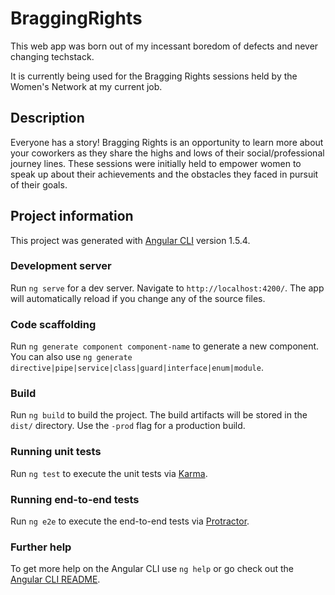 # BraggingRights

This web app was born out of my incessant boredom of defects and never changing techstack. 

It is currently being used for the Bragging Rights sessions held by the Women's Network at my current job. 

## Description
Everyone has a story! Bragging Rights is an opportunity to learn more about your coworkers as they share the highs and lows of their social/professional journey lines. These sessions were initially held to empower women to speak up about their achievements and the obstacles they faced in pursuit of their goals.

## Project information

This project was generated with [Angular CLI](https://github.com/angular/angular-cli) version 1.5.4.

### Development server

Run `ng serve` for a dev server. Navigate to `http://localhost:4200/`. The app will automatically reload if you change any of the source files.

### Code scaffolding

Run `ng generate component component-name` to generate a new component. You can also use `ng generate directive|pipe|service|class|guard|interface|enum|module`.

### Build

Run `ng build` to build the project. The build artifacts will be stored in the `dist/` directory. Use the `-prod` flag for a production build.

### Running unit tests

Run `ng test` to execute the unit tests via [Karma](https://karma-runner.github.io).

### Running end-to-end tests

Run `ng e2e` to execute the end-to-end tests via [Protractor](http://www.protractortest.org/).

### Further help

To get more help on the Angular CLI use `ng help` or go check out the [Angular CLI README](https://github.com/angular/angular-cli/blob/master/README.md).
